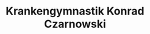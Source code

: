 ---
title: "Krankengymnastik Konrad Czarnowski"
url: /monzingen/krankengymnastik-konrad-czarnowski/
shop: Massage
---